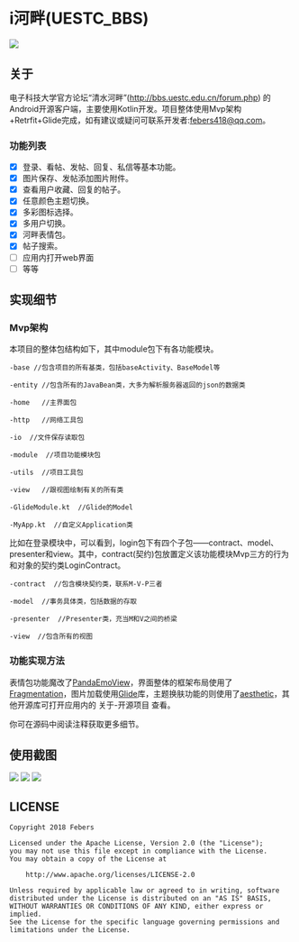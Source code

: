 # i河畔(UESTC_BBS)
![](https://github.com/Febers/UESTC_BBS/blob/master/Screenshots/ic_launcher.png)

## 关于

电子科技大学官方论坛“清水河畔”(http://bbs.uestc.edu.cn/forum.php) 的Android开源客户端，主要使用Kotlin开发。项目整体使用Mvp架构+Retrfit+Glide完成，如有建议或疑问可联系开发者:febers418@qq.com。

### 功能列表

- [x] 登录、看帖、发帖、回复、私信等基本功能。
- [x] 图片保存、发帖添加图片附件。
- [x] 查看用户收藏、回复的帖子。
- [x] 任意颜色主题切换。
- [x] 多彩图标选择。
- [x] 多用户切换。
- [x] 河畔表情包。
- [x] 帖子搜索。
- [ ] 应用内打开web界面
- [ ] 等等

## 实现细节

### Mvp架构
本项目的整体包结构如下，其中module包下有各功能模块。
```
-base //包含项目的所有基类，包括baseActivity、BaseModel等

-entity	//包含所有的JavaBean类，大多为解析服务器返回的json的数据类

-home	//主界面包

-http	//网络工具包

-io	 //文件保存读取包

-module  //项目功能模块包

-utils	//项目工具包

-view	//跟视图绘制有关的所有类

-GlideModule.kt  //Glide的Model

-MyApp.kt  //自定义Application类
```
比如在登录模块中，可以看到，login包下有四个子包——contract、model、presenter和view。其中，contract(契约)包放置定义该功能模块Mvp三方的行为和对象的契约类LoginContract。
```
-contract  //包含模块契约类，联系M-V-P三者

-model	//事务具体类，包括数据的存取

-presenter  //Presenter类，充当M和V之间的桥梁

-view  //包含所有的视图
```

### 功能实现方法
表情包功能魔改了[PandaEmoView](https://github.com/PandaQAQ/PandaEmoView)，界面整体的框架布局使用了[Fragmentation](https://github.com/YoKeyword/Fragmentation)，图片加载使用[Glide](https://github.com/bumptech/glide)库，主题换肤功能的则使用了[aesthetic](https://github.com/afollestad/aesthetic)，其他开源库可打开应用内的 关于-开源项目 查看。

你可在源码中阅读注释获取更多细节。


## 使用截图

![](https://github.com/Febers/UESTC_BBS/blob/master/Screenshots/Screenshot_1.png)
![](https://github.com/Febers/UESTC_BBS/blob/master/Screenshots/Screenshot_2.png)
![](https://github.com/Febers/UESTC_BBS/blob/master/Screenshots/Screenshot_3.png)

## LICENSE

```
Copyright 2018 Febers

Licensed under the Apache License, Version 2.0 (the "License");
you may not use this file except in compliance with the License.
You may obtain a copy of the License at

    http://www.apache.org/licenses/LICENSE-2.0

Unless required by applicable law or agreed to in writing, software
distributed under the License is distributed on an "AS IS" BASIS,
WITHOUT WARRANTIES OR CONDITIONS OF ANY KIND, either express or implied.
See the License for the specific language governing permissions and
limitations under the License.
